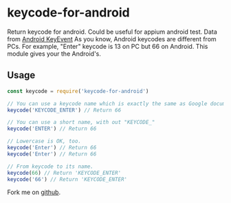 # keycode-for-android
Return keycode for android. Could be useful for appium android test.
Data from [Android KeyEvent](https://developer.android.com/reference/android/view/KeyEvent)
As you know, Android keycodes are different from PCs. For example, "Enter" keycode is 13 on PC but 66 on Android.
This module gives your the Android's.

## Usage

```js
const keycode = require('keycode-for-android')

// You can use a keycode name which is exactly the same as Google document.
keycode('KEYCODE_ENTER') // Return 66

// You can use a short name, with out "KEYCODE_"
keycode('ENTER') // Return 66

// Lowercase is OK, too.
keycode('Enter') // Return 66
keycode('Enter') // Return 66

// From keycode to its name.
keycode(66) // Return 'KEYCODE_ENTER'
keycode('66') // Return 'KEYCODE_ENTER'
```
Fork me on [github](https://github.com/darceye/keycode-for-android).
